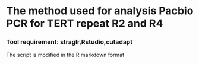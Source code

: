 # The method used for analysis Pacbio PCR for TERT repeat R2 and R4

### Tool requirement: straglr,Rstudio,cutadapt

The script is modified in the R markdown format
